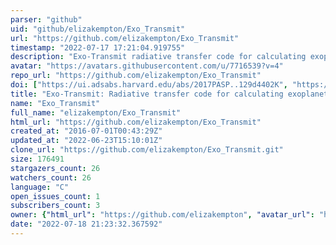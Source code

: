 ```yaml
---
parser: "github"
uid: "github/elizakempton/Exo_Transmit"
url: "https://github.com/elizakempton/Exo_Transmit"
timestamp: "2022-07-17 17:21:04.919755"
description: "Exo-Transmit radiative transfer code for calculating exoplanet transmission spectra"
avatar: "https://avatars.githubusercontent.com/u/7716539?v=4"
repo_url: "https://github.com/elizakempton/Exo_Transmit"
doi: ["https://ui.adsabs.harvard.edu/abs/2017PASP..129d4402K", "https://ui.adsabs.harvard.edu/abs/2016ascl.soft11005K/abstract"]
title: "Exo-Transmit: Radiative transfer code for calculating exoplanet transmission spectra"
name: "Exo_Transmit"
full_name: "elizakempton/Exo_Transmit"
html_url: "https://github.com/elizakempton/Exo_Transmit"
created_at: "2016-07-01T00:43:29Z"
updated_at: "2022-06-23T15:10:01Z"
clone_url: "https://github.com/elizakempton/Exo_Transmit.git"
size: 176491
stargazers_count: 26
watchers_count: 26
language: "C"
open_issues_count: 1
subscribers_count: 3
owner: {"html_url": "https://github.com/elizakempton", "avatar_url": "https://avatars.githubusercontent.com/u/7716539?v=4", "login": "elizakempton", "type": "User"}
date: "2022-07-18 21:23:32.367592"
---
```

